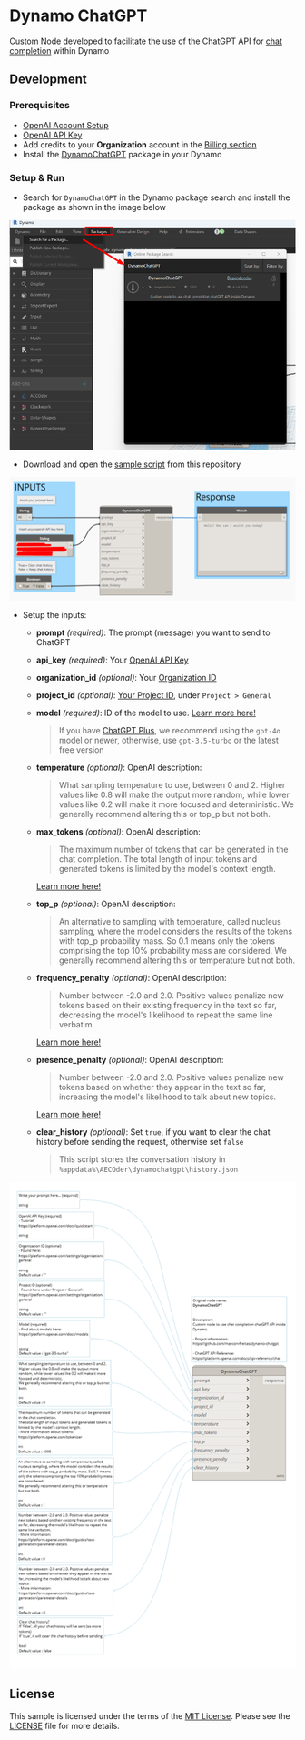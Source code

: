 # Dynamo ChatGPT
Custom Node developed to facilitate the use of the ChatGPT API for [chat completion](https://platform.openai.com/docs/api-reference/chat) within Dynamo

## Development
### Prerequisites
- [OpenAI Account Setup](https://platform.openai.com/docs/quickstart/account-setup)
- [OpenAI API Key](https://platform.openai.com/api-keys)
- Add credits to your **Organization** account in the [Billing section](https://platform.openai.com/settings/organization/billing/overview)
- Install the [DynamoChatGPT](./script/DynamoChatGPT.dyf) package in your Dynamo


### Setup & Run
- Search for `DynamoChatGPT` in the Dynamo package search and install the package as shown in the image below

![](/assets/01-install-package.png)

- Download and open the [sample script](/script/sample_dynamo_chatgpt.dyn) from this repository 

![](/assets/03-dynamo-script-sample.png)

- Setup the inputs:
	- **prompt** *(required)*: The prompt (message) you want to send to ChatGPT
	
	- **api_key** *(required)*: Your [OpenAI API Key](#prerequisites)
	
	- **organization_id** *(optional)*: Your [Organization ID](https://platform.openai.com/settings/organization/general)

	- **project_id** *(optional)*: [Your Project ID](https://platform.openai.com/settings/organization/general), under `Project > General`

	- **model** *(required)*: ID of the model to use. [Learn more here!](https://platform.openai.com/docs/models)
		> If you have [ChatGPT Plus](https://openai.com/index/chatgpt-plus/), we recommend using the `gpt-4o` model or newer, otherwise, use `gpt-3.5-turbo` or the latest free version

	- **temperature** *(optional)*: OpenAI description:
		> What sampling temperature to use, between 0 and 2. Higher values like 0.8 will make the output more random, while lower values like 0.2 will make it more focused and deterministic. We generally recommend altering this or top_p but not both.

	- **max_tokens** *(optional)*: OpenAI description:
		>The maximum number of tokens that can be generated in the chat completion. The total length of input tokens and generated tokens is limited by the model's context length.
		
		[Learn more here!](https://platform.openai.com/tokenizer)

	- **top_p** *(optional)*: OpenAI description:
		>An alternative to sampling with temperature, called nucleus sampling, where the model considers the results of the tokens with top_p probability mass. So 0.1 means only the tokens comprising the top 10% probability mass are considered. We generally recommend altering this or temperature but not both.

	- **frequency_penalty** *(optional)*: OpenAI description:
		>Number between -2.0 and 2.0. Positive values penalize new tokens based on their existing frequency in the text so far, decreasing the model's likelihood to repeat the same line verbatim.

		[Learn more here!](https://platform.openai.com/docs/guides/text-generation/parameter-details)

	- **presence_penalty** *(optional)*: OpenAI description:
		>Number between -2.0 and 2.0. Positive values penalize new tokens based on whether they appear in the text so far, increasing the model's likelihood to talk about new topics.

		[Learn more here!](https://platform.openai.com/docs/guides/text-generation/parameter-details)

	- **clear_history** *(optional)*: Set `true`, if you want to clear the chat history before sending the request, otherwise set `false`
		> This script stores the conversation history in `%appdata%\AECOder\dynamochatgpt\history.json`

![](/assets/02-node-descriptions.png)


## License
This sample is licensed under the terms of the [MIT License](http://opensource.org/licenses/MIT).
Please see the [LICENSE](LICENSE) file for more details.